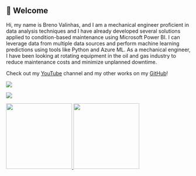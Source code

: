 ## 👋 Welcome

Hi, my name is Breno Valinhas, and I am a mechanical engineer proficient in data analysis techniques and I have already developed several solutions applied to condition-based maintenance using Microsoft Power BI. I can leverage data from multiple data sources and perform machine learning predictions using tools like Python and Azure ML. As a mechanical engineer, I have been looking at rotating equipment in the oil and gas industry to reduce maintenance costs and minimize unplanned downtime.

Check out my [YouTube](https://www.youtube.com/c/PowerTipDados) channel and my other works on my [GitHub](https://github.com/brenovalinhas)!

 <a href="https://www.linkedin.com/in/brenovalinhas/" target="_blank"><img src="https://img.shields.io/badge/-LinkedIn-%230077B5?style=for-the-badge&logo=linkedin&logoColor=white" target="_blank"></a>   
 
  <a href="https://www.youtube.com/channel/UCJQJ0V0k63n6YBdFMQ-N6gw" target="_blank"><img src=" https://img.shields.io/youtube/channel/subscribers/UCJQJ0V0k63n6YBdFMQ-N6gw?style=social" target="_blank"></a>   
 

 
 <div>
<a href="https://github.com/demetriusengdados">
<img height="180em" src="https://github-readme-stats.vercel.app/api/top-langs/?username=brenovalinhas&layout=compact&langs_count=7&theme=dracula"/>
<img height="180em" src="https://github-readme-stats.vercel.app/api?username=brenovalinhas&show_icons=true&theme=dracula&include_all_commits=true&count_private=true"/>
</div>
